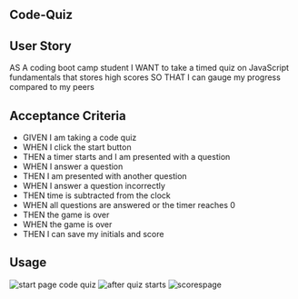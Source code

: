 ## Code-Quiz

## User Story
AS A coding boot camp student
I WANT to take a timed quiz on JavaScript fundamentals that stores high scores
SO THAT I can gauge my progress compared to my peers

## Acceptance Criteria
* GIVEN I am taking a code quiz
* WHEN I click the start button
* THEN a timer starts and I am presented with a question
* WHEN I answer a question
* THEN I am presented with another question
* WHEN I answer a question incorrectly
* THEN time is subtracted from the clock
* WHEN all questions are answered or the timer reaches 0
* THEN the game is over
* WHEN the game is over
* THEN I can save my initials and score

## Usage

![start page code quiz](https://user-images.githubusercontent.com/112586779/197098833-a2619ad2-1e62-4f00-91d6-d2f4fd21270b.png)
![after quiz starts](https://user-images.githubusercontent.com/112586779/197098852-554d7616-d07b-4078-a0ff-63c190e5a337.png)
![scorespage](https://user-images.githubusercontent.com/112586779/197098971-9664e715-ef63-411d-944e-eec23453367b.png)
